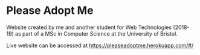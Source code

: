 # Please Adopt Me

Website created by me and another student for Web Technologies (2018-19) as part of a MSc in Computer Science at the University of Bristol. 

Live website can be accessed at https://pleaseadoptme.herokuapp.com/#/
